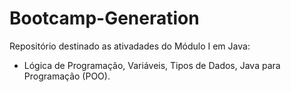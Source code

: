 # Bootcamp-Generation
Repositório destinado as ativadades do Módulo I em Java:
- Lógica de Programação, Variáveis, Tipos de Dados, Java para Programação (POO).
